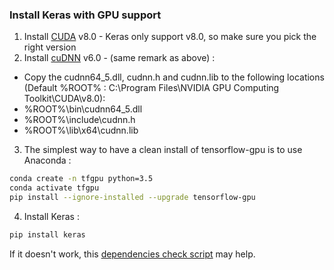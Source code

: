 ### Install Keras with GPU support

1. Install [CUDA](https://developer.nvidia.com/cuda-toolkit) v8.0 - Keras only support v8.0, so make sure you pick the right version
2. Install [cuDNN](https://developer.nvidia.com/cudnn) v6.0 - (same remark as above) :
 * Copy the cudnn64_5.dll, cudnn.h and cudnn.lib to the following locations (Default %ROOT% : C:\Program Files\NVIDIA GPU Computing Toolkit\CUDA\v8.0):
  * %ROOT%\bin\cudnn64_5.dll
  * %ROOT%\include\cudnn.h
  * %ROOT%\lib\x64\cudnn.lib
3. The simplest way to have a clean install of tensorflow-gpu is to use Anaconda :
  ```bash
  conda create -n tfgpu python=3.5
  conda activate tfgpu
  pip install --ignore-installed --upgrade tensorflow-gpu
  ```
4. Install Keras :
 ```bash
 pip install keras
 ```

If it doesn't work, this [dependencies check script](https://gist.github.com/mrry/ee5dbcfdd045fa48a27d56664411d41c) may help.
